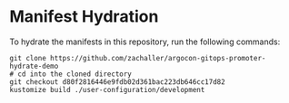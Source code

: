 # Manifest Hydration

To hydrate the manifests in this repository, run the following commands:

```shell
git clone https://github.com/zachaller/argocon-gitops-promoter-hydrate-demo
# cd into the cloned directory
git checkout d80f2816446e9fdb02d361bac223db646cc17d82
kustomize build ./user-configuration/development
```
